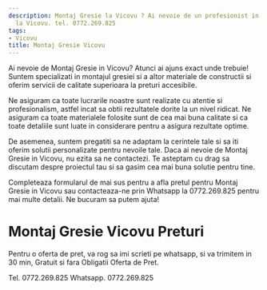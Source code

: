```yaml
---
description: Montaj Gresie la Vicovu ? Ai nevoie de un profesionist in Montaj Gresie
  la Vicovu. tel. 0772.269.825
tags:
- Vicovu
title: Montaj Gresie Vicovu
---
```



Ai nevoie de Montaj Gresie in Vicovu? Atunci ai ajuns exact unde trebuie! Suntem specializati in montajul gresiei si a altor materiale de constructii si oferim servicii de calitate superioara la preturi accesibile.

Ne asiguram ca toate lucrarile noastre sunt realizate cu atentie si profesionalism, astfel incat sa obtii rezultatele dorite la un nivel ridicat. Ne asiguram ca toate materialele folosite sunt de cea mai buna calitate si ca toate detaliile sunt luate in considerare pentru a asigura rezultate optime.

De asemenea, suntem pregatiti sa ne adaptam la cerintele tale si sa iti oferim solutii personalizate pentru nevoile tale. Daca ai nevoie de Montaj Gresie in Vicovu, nu ezita sa ne contactezi. Te asteptam cu drag sa discutam despre proiectul tau si sa gasim cea mai buna solutie pentru tine.

Completeaza formularul de mai sus pentru a afla pretul pentru Montaj Gresie in Vicovu sau contacteaza-ne prin Whatsapp la 0772.269.825 pentru mai multe detalii. Ne bucuram sa putem ajuta!

# Montaj Gresie Vicovu Preturi
Pentru o oferta de pret, va rog sa imi scrieti pe whatsapp, si va trimitem in 30 min, Gratuit si fara Obligatii Oferta de Pret.

Tel. 0772.269.825
Whatsapp. 0772.269.825